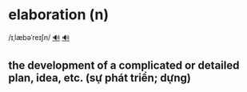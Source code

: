 # elaboration (n)

/ɪˌlæbəˈreɪʃn/ [🔊](https://www.oxfordlearnersdictionaries.com/media/english/uk_pron/e/ela/elabo/elaboration__gb_1.mp3) [🔊](https://www.oxfordlearnersdictionaries.com/media/english/us_pron/e/ela/elabo/elaboration__us_2.mp3)

## the development of a complicated or detailed plan, idea, etc. (sự phát triển; dựng)